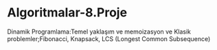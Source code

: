 # Algoritmalar-8.Proje
Dinamik Programlama:Temel yaklaşım ve memoizasyon ve Klasik problemler;Fibonacci, Knapsack, LCS (Longest Common Subsequence)
